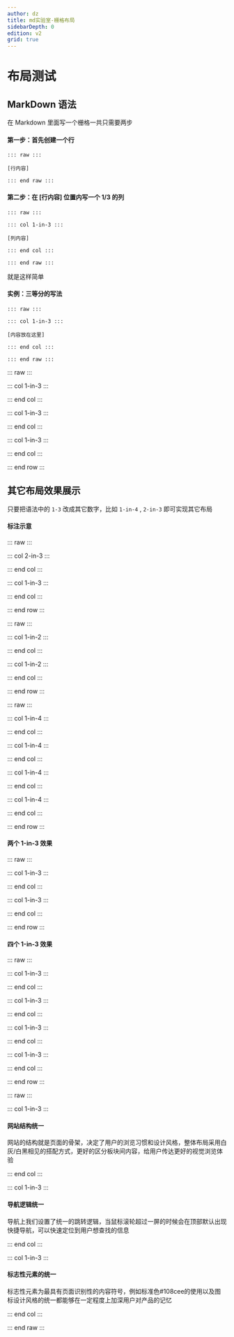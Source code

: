 ```yaml
---
author: dz
title: md实验室-栅格布局
sidebarDepth: 0
edition: v2
grid: true
---
```


# 布局测试

## MarkDown 语法

在 Markdown 里面写一个栅格一共只需要两步

#### 第一步：首先创建一个行

    ::: raw :::

    [行内容]

    ::: end raw :::

#### 第二步：在 [行内容] 位置内写一个 1/3 的列

    ::: raw :::

    ::: col 1-in-3 :::

    [列内容]

    ::: end col :::

    ::: end raw :::

就是这样简单



#### 实例：三等分的写法

    ::: raw :::

    ::: col 1-in-3 :::
     
    [内容放在这里]

    ::: end col :::

    ::: end raw :::


::: raw :::

::: col  1-in-3 :::

<div class="content-test"></div>

::: end col :::

::: col  1-in-3 :::

<div class="content-test"></div>

::: end col :::

::: col  1-in-3 :::

<div class="content-test"></div>

::: end col :::


::: end row :::


## 其它布局效果展示

只要把语法中的 `1-3` 改成其它数字，比如 `1-in-4` , `2-in-3` 即可实现其它布局


#### 标注示意

::: raw :::

::: col  2-in-3 :::

<div class="content-test"></div>

::: end col :::

::: col  1-in-3 :::

<div class="content-test"></div>

::: end col :::


::: end row :::


::: raw :::

::: col  1-in-2 :::

<div class="content-test"></div>

::: end col :::

::: col  1-in-2 :::

<div class="content-test"></div>

::: end col :::


::: end row :::


::: raw :::

::: col  1-in-4 :::

<div class="content-test"></div>

::: end col :::

::: col  1-in-4 :::

<div class="content-test"></div>

::: end col :::

::: col  1-in-4 :::

<div class="content-test"></div>

::: end col :::

::: col  1-in-4 :::

<div class="content-test"></div>

::: end col :::


::: end row :::


#### 两个 1-in-3 效果

::: raw :::

::: col  1-in-3 :::

<div class="content-test"></div>

::: end col :::

::: col  1-in-3 :::

<div class="content-test"></div>

::: end col :::

::: end row :::


#### 四个 1-in-3 效果

::: raw :::

::: col  1-in-3 :::

<div class="content-test"></div>

::: end col :::

::: col  1-in-3 :::

<div class="content-test"></div>

::: end col :::

::: col  1-in-3 :::

<div class="content-test"></div>

::: end col :::

::: col  1-in-3 :::

<div class="content-test"></div>

::: end col :::

::: end row :::


::: raw :::

::: col 1-in-3 :::

#### 网站结构统一

网站的结构就是页面的骨架，决定了用户的浏览习惯和设计风格，整体布局采用白灰/白黑相见的搭配方式，更好的区分板块间内容，给用户传达更好的视觉浏览体验

::: end col :::

::: col 1-in-3 :::

#### 导航逻辑统一

导航上我们设置了统一的跳转逻辑，当鼠标滚轮超过一屏的时候会在顶部默认出现快捷导航，可以快速定位到用户想查找的信息

::: end col :::

::: col 1-in-3 :::

#### 标志性元素的统一

标志性元素为最具有页面识别性的内容符号，例如标准色#108cee的使用以及图标设计风格的统一都能够在一定程度上加深用户对产品的记忆

::: end col :::

::: end raw :::